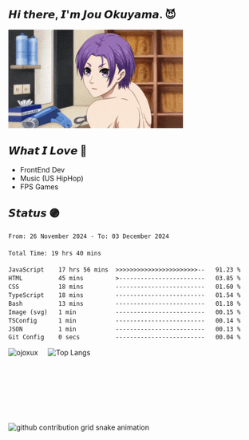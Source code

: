 ## 𝙃𝙞 𝙩𝙝𝙚𝙧𝙚, 𝙄'𝙢 𝙅𝙤𝙪 𝙊𝙠𝙪𝙮𝙖𝙢𝙖. 😈

<div align="left">
  <img src="assets/img/Reo-Mikage.gif" width="350" />
</div>

## 𝙒𝙝𝙖𝙩 𝙄 𝙇𝙤𝙫𝙚 💜

- FrontEnd Dev
- Music (US HipHop)
- FPS Games

## 𝙎𝙩𝙖𝙩𝙪𝙨 🟣

<!--START_SECTION:waka-->

```txt
From: 26 November 2024 - To: 03 December 2024

Total Time: 19 hrs 40 mins

JavaScript    17 hrs 56 mins  >>>>>>>>>>>>>>>>>>>>>>>--   91.23 %
HTML          45 mins         >------------------------   03.85 %
CSS           18 mins         -------------------------   01.60 %
TypeScript    18 mins         -------------------------   01.54 %
Bash          13 mins         -------------------------   01.18 %
Image (svg)   1 min           -------------------------   00.15 %
TSConfig      1 min           -------------------------   00.14 %
JSON          1 min           -------------------------   00.13 %
Git Config    0 secs          -------------------------   00.04 %
```

<!--END_SECTION:waka-->

<!--

### 🌱 my skills

#### 💻 FrontEnd

<img alt="my skills front" src="https://skillicons.dev/icons?theme=light&perline=9&i=html,css,js,ts,react,tailwind,vite" />

#### 💻 BackEnd

<img alt="my skills front" src="https://skillicons.dev/icons?theme=light&perline=8&i=go,php,nodejs,laravel,firebase,heroku,flask" />

#### 💻 Other, Tools

<img alt="my skills other" src="https://skillicons.dev/icons?theme=light&perline=8&i=c,cpp,cs,java,py,dart,flutter,unity,swift,opencv,tensorflow,figma,git,github" />

#### ✏️ Studying

<img alt="my skills other" src="https://skillicons.dev/icons?theme=light&perline=8&i=rails,ruby,rust,tauri,next" />

## 📈 Status

<p align="center">
  <img alt="Top Langs" height="150px" src="https://github-readme-stats.vercel.app/api/top-langs/?username=ojoxux&layout=compact&show_icons=true" />
  <img alt="github stats" height="150px" src="https://github-readme-stats.vercel.app/api?username=ojoxux" />
</p>
-->
<div style="display: flex; align-items: center; gap: 20px;">
  <img height="150px" src="https://github-readme-streak-stats.herokuapp.com/?user=ojoxux" alt="ojoxux" />
  <img height="150px" src="https://github-readme-stats.vercel.app/api/top-langs/?username=ojoxux&layout=compact&show_icons=true" alt="Top Langs" />
</div>

<picture>
  <source media="(prefers-color-scheme: dark)" srcset="https://raw.githubusercontent.com/{ojoxux}/{ojoxux}/output/github-contribution-grid-snake-dark.svg">
  <source media="(prefers-color-scheme: light)" srcset="https://raw.githubusercontent.com/{ojoxux}/{ojoxux}/output/github-contribution-grid-snake.svg">
  <img alt="github contribution grid snake animation" src="https://raw.githubusercontent.com/s{ojoxux}/{ojoxux}/output/github-contribution-grid-snake.svg">
</picture>

